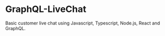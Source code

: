 # GraphQL-LiveChat
Basic customer live chat using Javascript, Typescript, Node.js, React and GraphQL.
